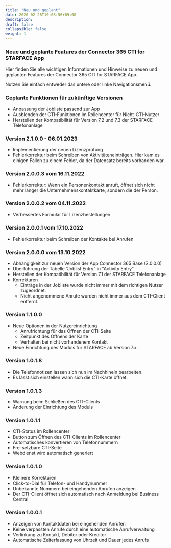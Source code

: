 ```yaml
---
title: "Neu und geplant"
date: 2020-02-28T10:08:56+09:00
description: 
draft: false
collapsible: false
weight: 1
---
```

### Neue und geplante Features der Connector 365 CTI for STARFACE App

Hier finden Sie alle wichtigen Informationen und Hinweise zu neuen und geplanten Features der Connector 365 CTI for STARFACE App.

Nutzen Sie einfach entweder das untere oder linke Navigationsmenü.

### Geplante Funktionen für zukünftige Versionen
- Anpassung der Jobliste passend zur App
- Ausblenden der CTI-Funktionen im Rollencenter für Nicht-CTI-Nutzer
- Herstellen der Kompatibilität für Version 7.2 und 7.3 der STARFACE Telefonanlage

### Version 2.1.0.0 - 06.01.2023
- Implementierung der neuen Lizenzprüfung
- Fehlerkorrektur beim Schreiben von Aktivitäteneinträgen.
  Hier kam es einigen Fällen zu einem Fehler, da der Datensatz bereits vorhanden war.

### Version 2.0.0.3 vom 16.11.2022
 - Fehlerkorrektur: Wenn ein Personenkontakt anruft, öffnet sich nicht mehr länger die Unternehmenskontaktkarte, sondern die der Person.
 
### Version 2.0.0.2 vom 04.11.2022
 - Verbessertes Formular für Lizenzbestellungen

### Version 2.0.0.1 vom 17.10.2022
- Fehlerkorrektur beim Schreiben der Kontakte bei Anrufen

### Version 2.0.0.0 vom 13.10.2022
 - Abhängigkeit zur neuen Version der App Connector 365 Base (2.0.0.0)
 - Überführung der Tabelle "Joblist Entry" in "Activity Entry"
 - Herstellen der Kompatibilität für Version 7.1 der STARFACE Telefonanlage
 - Korrekturen
    - Einträge in der Jobliste wurde nicht immer mit dem richtigen Nutzer zugeordnet.
    - Nicht angenommene Anrufe wurden nicht immer aus dem CTI-Client entfernt.  

### Version 1.1.0.0
- Neue Optionen in der Nutzereinrichtung
  - Anrufrichtung für das Öffnen der CTI-Seite
  - Zeitpunkt des Öffnens der Karte
  - Verhalten bei nicht vorhandenem Kontakt
- Neue Einrichtung des Moduls für STARFACE ab Version 7.x.

### Version 1.0.1.8
- Die Telefonnotizen lassen sich nun im Nachhinein bearbeiten.
- Es lässt sich einstellen wann sich die CTI-Karte öffnet.

### Version 1.0.1.3
- Warnung beim Schließen des CTI-Clients
- Änderung der Einrichtung des Moduls

### Version 1.0.1.1
- CTI-Status im Rollencenter
- Button zum Öffnen des CTI-Clients im Rollencenter
- Automatisches konvertieren von Telefonnummern
- Frei setzbare CTI-Seite
- Webdienst wird automatisch generiert

### Version 1.0.1.0
- Kleinere Korrekturen
- Click-to-Dial für Telefon- und Handynummer
- Unbekannte Nummern bei eingehenden Anrufen anzeigen
- Der CTI-Client öffnet sich automatisch nach Anmeldung bei Business Central

### Version 1.0.0.1
- Anzeigen von Kontaktdaten bei eingehenden Anrufen
- Keine verpassten Anrufe durch eine automatische Anrufverwaltung
- Verlinkung zu Kontakt, Debitor oder Kreditor
- Automatische Zeiterfassung von Uhrzeit und Dauer jedes Anrufs